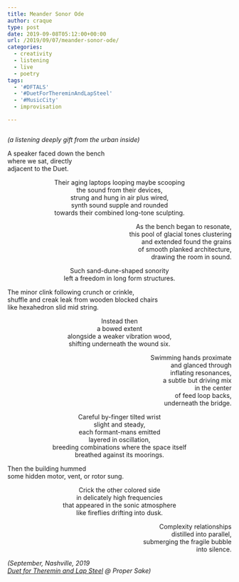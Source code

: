 ```yaml
---
title: Meander Sonor Ode
author: craque
type: post
date: 2019-09-08T05:12:00+00:00
url: /2019/09/07/meander-sonor-ode/
categories:
  - creativity
  - listening
  - live
  - poetry
tags:
  - '#DFTALS'
  - '#DuetForThereminAndLapSteel'
  - '#MusicCity'
  - improvisation

---
```

<img src="/img/2019/09/D447A3C3-83A9-4A74-8A0D-ED4E9AA3EED6-1024x519.jpeg" alt="" class="wp-image-1158" srcset="/img/2019/09/D447A3C3-83A9-4A74-8A0D-ED4E9AA3EED6-1024x519.jpeg 1024w, /img/2019/09/D447A3C3-83A9-4A74-8A0D-ED4E9AA3EED6-300x152.jpeg 300w, /img/2019/09/D447A3C3-83A9-4A74-8A0D-ED4E9AA3EED6-768x390.jpeg 768w" sizes="(max-width: 1024px) 100vw, 1024px" />

_(a listening deeply gift from the urban inside)_

<p style="text-align:left">
  A speaker faced down the bench<br />where we sat, directly<br />adjacent to the Duet.
</p>

<p style="text-align:center">
  Their aging laptops looping maybe scooping<br />the sound from their devices,<br />strung and hung in air plus wired,<br />synth sound supple and rounded<br />towards their combined long-tone sculpting.
</p>

<p style="text-align:right">
  As the bench began to resonate,<br />this pool of glacial tones clustering<br />and extended found the grains<br />of smooth planked architecture,<br />drawing the room in sound.
</p>

<p style="text-align:center">
  Such sand-dune-shaped sonority<br />left a freedom in long form structures.<br />
</p>

<p style="text-align:left">
  The minor clink following crunch or crinkle,<br />shuffle and creak leak from wooden blocked chairs<br />like hexahedron slid mid string.
</p>

<p style="text-align:center">
  Instead then<br />a bowed extent<br />alongside a weaker vibration wood,<br />shifting underneath the wound six.
</p>

<p style="text-align:right">
  Swimming hands proximate<br />and glanced through<br />inflating resonances,<br />a subtle but driving mix<br />in the center<br />of feed loop backs,<br />underneath the bridge.<br />
</p>

<p style="text-align:center">
  Careful by-finger tilted wrist<br />slight and steady,<br />each formant-mans emitted<br />layered in oscillation,<br />breeding combinations where the space itself<br />breathed against its moorings.
</p>

<p style="text-align:left">
  Then the building hummed<br />some hidden motor, vent, or rotor sung.<br />
</p>

<p style="text-align:center">
  Crick the other colored side<br />in delicately high frequencies<br />that appeared in the sonic atmosphere<br />like fireflies drifting into dusk.
</p>

<p style="text-align:right">
  Complexity relationships<br />distilled into parallel,<br />submerging the fragile bubble<br />into silence.
</p>

_(September, Nashville, 2019  
[Duet for Theremin and Lap Steel][1] @ Proper Sake)_

 [1]: https://dftals.bandcamp.com/
